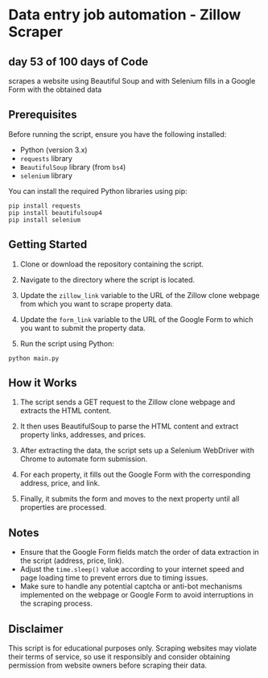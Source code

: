 # Data entry job automation - Zillow Scraper

## day 53 of 100 days of Code 
scrapes a website using Beautiful Soup and with Selenium fills in a Google Form with the obtained data

## Prerequisites

Before running the script, ensure you have the following installed:

- Python (version 3.x)
- `requests` library
- `BeautifulSoup` library (from `bs4`)
- `selenium` library

You can install the required Python libraries using pip:
``` 
pip install requests
pip install beautifulsoup4
pip install selenium 
```

## Getting Started

1. Clone or download the repository containing the script.

2. Navigate to the directory where the script is located.

3. Update the `zillow_link` variable to the URL of the Zillow clone webpage from which you want to scrape property data.

4. Update the `form_link` variable to the URL of the Google Form to which you want to submit the property data.

5. Run the script using Python:

`python main.py`


## How it Works

1. The script sends a GET request to the Zillow clone webpage and extracts the HTML content.

2. It then uses BeautifulSoup to parse the HTML content and extract property links, addresses, and prices.

3. After extracting the data, the script sets up a Selenium WebDriver with Chrome to automate form submission.

4. For each property, it fills out the Google Form with the corresponding address, price, and link.

5. Finally, it submits the form and moves to the next property until all properties are processed.

## Notes

- Ensure that the Google Form fields match the order of data extraction in the script (address, price, link).
- Adjust the `time.sleep()` value according to your internet speed and page loading time to prevent errors due to timing issues.
- Make sure to handle any potential captcha or anti-bot mechanisms implemented on the webpage or Google Form to avoid interruptions in the scraping process.

## Disclaimer

This script is for educational purposes only. Scraping websites may violate their terms of service, so use it responsibly and consider obtaining permission from website owners before scraping their data.

